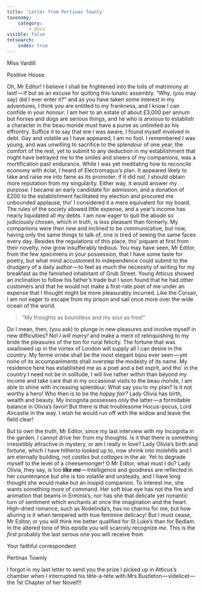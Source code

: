 ```yaml
---
title: 'Letter from Pertinax Townly'
taxonomy:
    category:
        - docs
visible: false
tntsearch:
    index: true
---
```

<div class="author">Miss Vardill</div>

Positive House

Oh, Mr Editor! I believe I shall be frightened into the toils of matrimony at last! — if but as an excuse for quitting this lunatic assembly. “Why, (you may say) did I ever enter it?” and as you have taken some interest in my adventures, I think you are entitled to my frankness, and I know I can confide in your *honour*. I am heir to an estate of about £3,000 per annum but horses and dogs are serious things, and he who is anxious to establish a character in the beau monde must have a purse as unlimited as his effrontry. Suffice it to say that ere I was aware, I found myself involved in debt. Gay and volatile as I have appeared, I am no fool. I remembered I was young, and was unwilling to sacrifice to the splendour of one year, the comfort of the rest, yet to submit to any deduction in my establishment that might have betrayed me to the smiles and sneers of my companions, was a mortification past endurance. While I was yet meditating how to reconcile economy with éclat, I heard of Electromagus’s plan. It appeared likely to take and raise me into fame as its promoter: if it did *not*, I should obtain more reputation from my singularity. Either way, it would answer my purpose. I became an early candidate for admission, and a donation of £200 to the establishment facilitated my election and procured me unbounded applause, tho’ I considered it a mere equivalent for my board. The rules of the society allowed little expense, and a year’s income has nearly liquidated all my debts. I am now eager to quit the abode so judiciously chosen, which in truth, is less pleasant than formerly. My companions were then *new* and inclined to be communicative, but now, having only the same things to talk of, one is tired of seeing the same faces every day. Besides the regulations of this place, tho’ piquant at first from their novelty, now grow insufferably tedious. You may have seen, Mr Editor, from the few specimens in your possession, that I have some taste for poetry, but what mind accustomed to independence could submit to the drudgery of a daily author — to feel as much the necessity of writing for my breakfast as the famished inhabitant of Grub Street. Young Atticus showed an inclination to follow his father’s trade but I soon found that he had other customers and that he would not make a first-rate poet of me under an expense that I thought might be more pleasurably incurred. Like the Corsair, I am not eager to escape from my prison and sail once more over the wide ocean of the world.  

> “My thoughts as boundless and my soul as free!”  

Do I mean, then, (you ask) to plunge in new pleasures and involve myself in new difficulties? No! *I will marry!* and make a merit of relinquishing to my bride the pleasures of the ton for rural felicity. The fortune that was swallowed up in the vortex of London will supply all I can desire in the country. My ferme ornée shall be the most elegant bijou ever seen — yet none of its accompaniments shall overstep the modesty of its name. My residence here has established me as a poet and a bel esprit, and tho’ in the country I need not be in solitude, I will live rather within than beyond my income and take care that in my occasional visits to the beau monde, I am able to shine with increasing splendour. What say you to my plan? Is it not worthy a hero! Who then is to be the *happy fair?* Lady Olivia has birth, wealth and beauty. My Incognita possesses only the latter — a formidable balance in Olivia’s favor! But there is that troublesome Hocus-pocus, Lord Aircastle in the way. I wish he would run off with the widow and leave the field clear!  

But to own the truth, Mr Editor, since my last interview with my Incognita in the garden, I cannot drive her from my thoughts. Is it that there is something irresistibly attractive in mystery, or am I really in love? Lady Olivia’s birth and fortune, which I have hitherto looked up to, now shrink into molehills and I am eternally building, not *castles* but *cottages* in the air. Yet to degrade myself to the level of a cheesemonger! O Mr Editor, what must I do? Lady Olivia, they say, is too ***like me*** — Intelligence and goodness are reflected in her countenance but she is too volatile and unsteady, and I have long thought she would make but an insipid companion. To interest *me*, she wants something more of command. Her soft blue eye has not the fire and animation that beams in Erminia’s; nor has she that delicate yet romantic turn of sentiment which enchants at once the imagination and the heart. High-dried romance, such as Rodelinda’s, has no charms for me, but how alluring is it when tempered with true feminine delicacy! But I must cease, Mr Editor, or you will think me better qualified for St Luke’s than for Bedlam. In the altered tone of this epistle you will scarcely recognize *me*. This is the *first* probably the last serous one you will receive from  

Your faithful correspondent

Pertinax Townly  

I forgot in my last letter to send you the prize I picked up in Atticus’s chamber when I interrupted his tête-a-tête with Mrs Bustleton — videlicet — the 1st Chapter of her Novel!!!